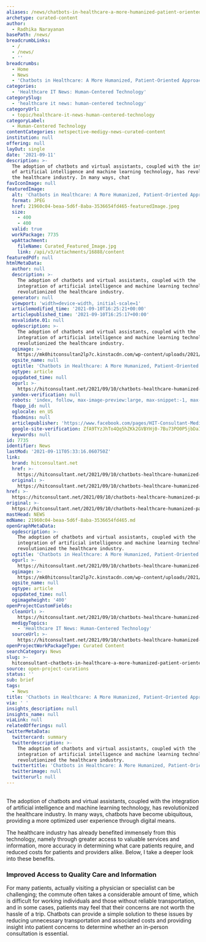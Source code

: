 ```yaml
---
aliases: /news/chatbots-in-healthcare-a-more-humanized-patient-oriented-approach
archetype: curated-content
author:
  - Radhika Narayanan
basePath: /news/
breadcrumbLinks:
  - /
  - /news/
  - ''
breadcrumbs:
  - Home
  - News
  - 'Chatbots in Healthcare: A More Humanized, Patient-Oriented Approach'
categories:
  - 'Healthcare IT News: Human-Centered Technology'
categorySlug:
  - 'healthcare it news: human-centered technology'
categoryUrl:
  - topic/healthcare-it-news-human-centered-technology
categoryLabel:
  - Human-Centered Technology
contentCategories: netspective-medigy-news-curated-content
institution: null
offering: null
layOut: single
date: '2021-09-11'
description: >-
  The adoption of chatbots and virtual assistants, coupled with the integration
  of artificial intelligence and machine learning technology, has revolutionized
  the healthcare industry. In many ways, chat
favIconImage: null
featuredImage:
  alt: 'Chatbots in Healthcare: A More Humanized, Patient-Oriented Approach'
  format: JPEG
  href: 21960c04-beaa-5d6f-8aba-3536654fd465-featuredImage.jpeg
  size:
    - 400
    - 400
  valid: true
  workPackage: 7735
  wpAttachment:
    fileName: Curated_Featured_Image.jpg
    link: /api/v3/attachments/16888/content
featuredPdf: null
htmlMetaData:
  author: null
  description: >-
    The adoption of chatbots and virtual assistants, coupled with the
    integration of artificial intelligence and machine learning technology, has
    revolutionized the healthcare industry.
  generator: null
  viewport: 'width=device-width, initial-scale=1'
  articlemodified_time: '2021-09-10T16:25:21+00:00'
  articlepublished_time: '2021-09-10T16:25:17+00:00'
  msvalidate.01: null
  ogdescription: >-
    The adoption of chatbots and virtual assistants, coupled with the
    integration of artificial intelligence and machine learning technology, has
    revolutionized the healthcare industry.
  ogimage: >-
    https://mk0hitconsultan2lp7c.kinstacdn.com/wp-content/uploads/2021/09/kDFNDtAk_400x400.jpg
  ogsite_name: null
  ogtitle: 'Chatbots in Healthcare: A More Humanized, Patient-Oriented Approach'
  ogtype: article
  ogupdated_time: null
  ogurl: >-
    https://hitconsultant.net/2021/09/10/chatbots-healthcare-humanized-patient-oriented-approach/
  yandex-verification: null
  robots: 'index, follow, max-image-preview:large, max-snippet:-1, max-video-preview:-1'
  fbapp_id: null
  oglocale: en_US
  fbadmins: null
  articlepublisher: 'https://www.facebook.com/pages/HIT-Consultant-Media/302199219847409'
  google-site-verification: ZfA9TYzJhTo4Qq5hZKk2GVBYHj0-7Bu73PO0P5jbDaI
  keywords: null
id: 7735
identifier: News
lastMod: '2021-09-11T05:33:16.060750Z'
link:
  brand: hitconsultant.net
  href: >-
    https://hitconsultant.net/2021/09/10/chatbots-healthcare-humanized-patient-oriented-approach/#.YTw_WZ1KhPY
  original: >-
    https://hitconsultant.net/2021/09/10/chatbots-healthcare-humanized-patient-oriented-approach/#.YTw_WZ1KhPY
href: >-
  https://hitconsultant.net/2021/09/10/chatbots-healthcare-humanized-patient-oriented-approach/#.YTw_WZ1KhPY
original: >-
  https://hitconsultant.net/2021/09/10/chatbots-healthcare-humanized-patient-oriented-approach/#.YTw_WZ1KhPY
mastHead: NEWS
mdName: 21960c04-beaa-5d6f-8aba-3536654fd465.md
openGraphMetaData:
  ogdescription: >-
    The adoption of chatbots and virtual assistants, coupled with the
    integration of artificial intelligence and machine learning technology, has
    revolutionized the healthcare industry.
  ogtitle: 'Chatbots in Healthcare: A More Humanized, Patient-Oriented Approach'
  ogurl: >-
    https://hitconsultant.net/2021/09/10/chatbots-healthcare-humanized-patient-oriented-approach/
  ogimage: >-
    https://mk0hitconsultan2lp7c.kinstacdn.com/wp-content/uploads/2021/09/kDFNDtAk_400x400.jpg
  ogsite_name: null
  ogtype: article
  ogupdated_time: null
  ogimageheight: '400'
openProjectCustomFields:
  cleanUrl: >-
    https://hitconsultant.net/2021/09/10/chatbots-healthcare-humanized-patient-oriented-approach/#.YTw_WZ1KhPY
  medigyTopics:
    - 'Healthcare IT News: Human-Centered Technology'
  sourceUrl: >-
    https://hitconsultant.net/2021/09/10/chatbots-healthcare-humanized-patient-oriented-approach/#.YTw_WZ1KhPY
openProjectWorkPackageType: Curated Content
searchCategory: News
slug: >-
  hitconsultant-chatbots-in-healthcare-a-more-humanized-patient-oriented-approach
source: open-project-curations
status: ''
sub: brief
tags:
  - News
title: 'Chatbots in Healthcare: A More Humanized, Patient-Oriented Approach'
via: ' '
insights_description: null
insights_name: null
viaLink: null
relatedOfferings: null
twitterMetaData:
  twittercard: summary
  twitterdescription: >-
    The adoption of chatbots and virtual assistants, coupled with the
    integration of artificial intelligence and machine learning technology, has
    revolutionized the healthcare industry.
  twittertitle: 'Chatbots in Healthcare: A More Humanized, Patient-Oriented Approach'
  twitterimage: null
  twitterurl: null
---
```

<p><br>The adoption of chatbots and virtual assistants, coupled with the integration of artificial intelligence and machine learning technology, has revolutionized the healthcare industry. In many ways, chatbots have become ubiquitous, providing a more optimized user experience through digital means.</p><p>The healthcare industry has already benefited immensely from this technology, namely through greater access to valuable services and information, more accuracy in determining what care patients require, and reduced costs for patients and providers alike. Below, I take a deeper look into these benefits.</p><h3><strong>Improved Access to Quality Care and Information</strong></h3><p>For many patients, actually visiting a physician or specialist can be challenging; the commute often takes a considerable amount of time, which is difficult for working individuals and those without reliable transportation, and in some cases, patients may feel that their concerns are not worth the hassle of a trip. Chatbots can provide a simple solution to these issues by reducing unnecessary transportation and associated costs and providing insight into patient concerns to determine whether an in-person consultation is essential.</p>